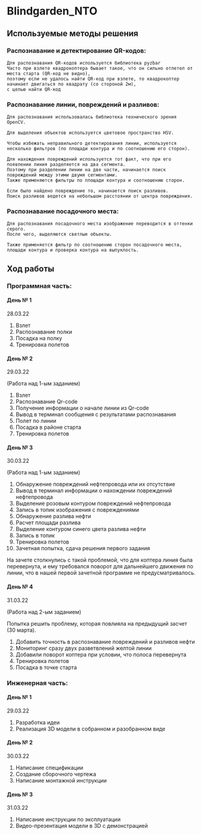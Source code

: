 # Blindgarden_NTO

## Используемые методы решения

### Распознавание и детектирование QR-кодов:

    Для распознавания QR-кодов используется библиотека pyzbar
    Часто при взлете квадрокоптера бывает такое, что он сильно отлетел от места старта (QR-код не видно),
    поэтому если не удалось найти QR-код при взлете, то квадрокоптер начинает двигаться по квадрату (со стороной 2м),
    с целью найти QR-код

### Распознавание линии, повреждений и разливов:

    Для распознавания использовалась библиотека технического зрения OpenCV.

    Для выделения объектов используется цветовое пространство HSV.

    Чтобы избежать неправильного детектирования линии, используется 
    несколько фильтров (по площади контура и по соотношению его сторон).

    Для нахождения повреждений используется тот факт, что при его появлении линия разделяется на два сегмента.
    Поэтому при разделении линии на две части, начинается поиск повреждений между этими двумя сегментами.
    Также применяются фильтры по площади контура и соотношению сторон.

    Если было найдено повреждение то, начинается поиск разливов.
    Поиск разливов ведется на небольшом расстоянии от центра повреждения.

### Распознавание посадочного места:

    Для распознавания посадочного места изображение переводится в оттенки серого.
    После чего, выделяются светлые объекты.

    Также применяется фильтр по соотношению сторон посадочного места,
    площади контура и проверка контура на выпуклость.
    
## Ход работы              

### Программная часть:

#### День № 1

28.03.22

1) Взлет
2) Распознавание полки
3) Посадка на полку
4) Тренировка полетов

#### День № 2

29.03.22

(Работа над 1-ым заданием)

1) Взлет
2) Распознавание Qr-code
3) Получение информации о начале линии из Qr-code
4) Вывод в терминал сообщения с результатами распознавания
5) Полет по линии
6) Посадка в районе старта 
7) Тренировка полетов

#### День № 3

30.03.22

(Работа над 1-ым заданием)

1) Обнаружение повреждений нефтепровода или их отсутствие
2) Вывод в терминал информации о нахождении повреждений нефтепровода
3) Выделение розовым контуром повреждений нефтепровода
4) Запись в топик изображения с повреждениями
5) Обнаружение разлива нефти
6) Расчет площади разлива
7) Выделение контуром синего цвета разлива нефти
8) Запись в топик
9) Тренировка полетов
10) Зачетная попытка, сдача решения первого задания

На зачете столкнулись с такой проблемой, что для коптера линия была перевернута,
и ему требовался поворот для дальнейшего движения по линии, что в нашей первой 
зачетной программе не предусматривалось.

#### День № 4

31.03.22

(Работа над 2-ым заданием)

Попытка решить проблему, которая повлияла на предыдущий засчет (30 марта).

1) Добавить точность в распознавание повреждений и разливов нефти
2) Мониторинг сразу двух разветвлений желтой линии 
3) Добавили поворот коптера при условии, что полоса перевернута
4) Тренировка полетов
5) Посадка в точке старта

### Инженерная часть:

#### День № 1

29.03.22

1) Разработка идеи 
2) Реализация 3D модели в собранном и разобранном виде

#### День № 2

30.03.22

1) Написание спецификации
2) Создание сборочного чертежа
3) Написание монтажной инструкции

#### День № 3

31.03.22

1) Написание инструкции по эксплуатации
2) Видео-презентация модели в 3D с демонстрацией
